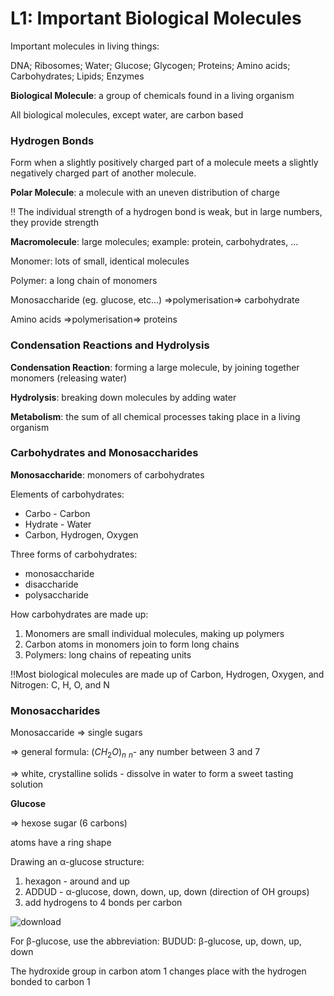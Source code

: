 # L1: Important Biological Molecules

Important molecules in living things:

DNA; Ribosomes; Water; Glucose; Glycogen; Proteins; Amino acids; Carbohydrates; Lipids; Enzymes

**Biological Molecule**: a group of chemicals found in a living organism

All biological molecules, except water, are carbon based

### Hydrogen Bonds

Form when a slightly positively charged part of a molecule meets a slightly negatively charged part of another molecule. 

**Polar Molecule**: a molecule with an uneven distribution of charge

‼ The individual strength of a hydrogen bond is weak, but in large numbers, they provide strength

**Macromolecule**: large molecules; example: protein, carbohydrates, ...

Monomer: lots of small, identical molecules

Polymer: a long chain of monomers

Monosaccharide (eg. glucose, etc...)   ⇒polymerisation⇒   carbohydrate

Amino acids   ⇒polymerisation⇒   proteins

### Condensation Reactions and Hydrolysis

**Condensation Reaction**: forming a large molecule, by joining together monomers (releasing water)

**Hydrolysis**: breaking down molecules by adding water

**Metabolism**: the sum of all chemical processes taking place in a living organism

### Carbohydrates and Monosaccharides

**Monosaccharide**: monomers of carbohydrates

Elements of carbohydrates:

- Carbo - Carbon
- Hydrate - Water
- Carbon, Hydrogen, Oxygen

Three forms of carbohydrates:

- monosaccharide
- disaccharide
- polysaccharide

How carbohydrates are made up:

1. Monomers are small individual molecules, making up polymers
2. Carbon atoms in monomers join to form long chains
3. Polymers: long chains of repeating units

‼Most biological molecules are made up of Carbon, Hydrogen, Oxygen, and Nitrogen: C, H, O, and N

### Monosaccharides

Monosaccaride ⇒ single sugars

⇒ general formula: $(CH_2O)_n$    $_n$- any number between 3 and 7

⇒ white, crystalline solids - dissolve in water to form a sweet tasting solution

**Glucose**

⇒ hexose sugar (6 carbons)

atoms have a ring shape

Drawing an α-glucose structure:

1. hexagon - around and up
2. ADDUD - α-glucose, down, down, up, down (direction of OH groups)
3. add hydrogens to 4 bonds per carbon

![download](https://user-images.githubusercontent.com/74820599/113451664-5dd0bc80-93fa-11eb-85dc-3bdfa5a4ce16.jpg)


For β-glucose, use the abbreviation: BUDUD: β-glucose, up, down, up, down

The hydroxide group in carbon atom 1 changes place with the hydrogen bonded to carbon 1
